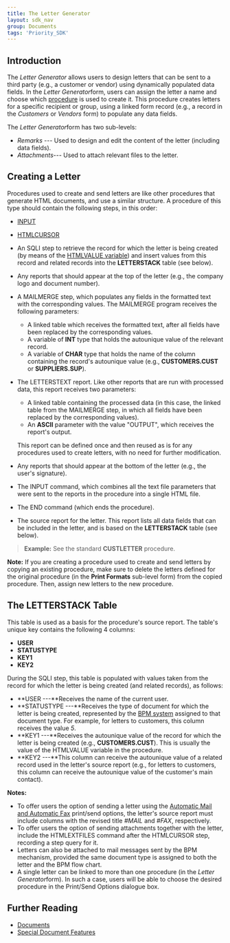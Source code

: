 ```yaml
---
title: The Letter Generator
layout: sdk_nav
group: Documents
tags: 'Priority_SDK'
---
```


## Introduction

The *Letter Generator* allows users to design letters that can be sent
to a third party (e.g., a customer or vendor) using dynamically
populated data fields. In the *Letter Generator*form, users can assign
the letter a name and choose which [procedure](Procedures ) is
used to create it. This procedure creates letters for a specific
recipient or group, using a linked form record (e.g., a record in the
*Customers* or *Vendors* form) to populate any data fields.

The *Letter Generator*form has two sub-levels:

-   *Remarks* --- Used to design and edit the content of the letter
    (including data fields).
-   *Attachments*--- Used to attach relevant files to the letter.

## Creating a Letter 

Procedures used to create and send letters are like other procedures
that generate HTML documents, and use a similar structure. A procedure
of this type should contain the following steps, in this order:

-   [INPUT](Procedure-Steps#Basic-Commands )
-   [HTMLCURSOR](Procedure-Steps#Basic-Commands )
-   An SQLI step to retrieve the record for which the letter is being
    created (by means of the [HTMLVALUE
    variable](Documents#Going-Over-the-Records )) and insert
    values from this record and related records into the **LETTERSTACK**
    table (see below).
-   Any reports that should appear at the top of the letter (e.g., the
    company logo and document number).
-   A MAILMERGE step, which populates any fields in the formatted text
    with the corresponding values. The MAILMERGE program receives the
    following parameters:
    -   A linked table which receives the formatted text, after all
        fields have been replaced by the corresponding values.
    -   A variable of **INT** type that holds the autounique value of
        the relevant record.
    -   A variable of **CHAR** type that holds the name of the column
        containing the record\'s autounique value (e.g.,
        **CUSTOMERS.CUST** or **SUPPLIERS.SUP**).
-   The LETTERSTEXT report. Like other reports that are run with
    processed data, this report receives two parameters:
    -   A linked table containing the processed data (in this case, the
        linked table from the MAILMERGE step, in which all fields have
        been replaced by the corresponding values).
    -   An **ASCII** parameter with the value \"OUTPUT\", which receives
        the report\'s output.

    This report can be defined once and then reused as is for any
    procedures used to create letters, with no need for further
    modification.

-   Any reports that should appear at the bottom of the letter (e.g.,
    the user\'s signature).
-   The INPUT command, which combines all the text file parameters that
    were sent to the reports in the procedure into a single HTML file.
-   The END command (which ends the procedure).
-   The source report for the letter. This report lists all data fields
    that can be included in the letter, and is based on the
    **LETTERSTACK** table (see below).

> **Example:** See the standard **CUSTLETTER** procedure.

**Note:** If you are creating a procedure used to create and send
letters by copying an existing procedure, make sure to delete the
letters defined for the original procedure (in the **Print Formats**
sub-level form) from the copied procedure. Then, assign new letters to
the new procedure.

## The LETTERSTACK Table 

This table is used as a basis for the procedure\'s source report. The
table\'s unique key contains the following 4 columns:

-   **USER**
-   **STATUSTYPE**
-   **KEY1**
-   **KEY2**

During the SQLI step, this table is populated with values taken from the
record for which the letter is being created (and related records), as
follows:

-   **USER ---**Receives the name of the current user.
-   **STATUSTYPE ---**Receives the type of document for which the letter
    is being created, represented by the [BPM
    system](Creating-BPM-Flow-Charts ) assigned to that
    document type. For example, for letters to customers, this column
    receives the value *5*.
-   **KEY1 ---**Receives the autounique value of the record for which
    the letter is being created (e.g., **CUSTOMERS.CUST**). This is
    usually the value of the HTMLVALUE variable in the procedure.
-   **KEY2 ---**This column can receive the autounique value of a
    related record used in the letter\'s source report (e.g., for
    letters to customers, this column can receive the autounique value
    of the customer\'s main contact).

**Notes:**

-   To offer users the option of sending a letter using the [Automatic
    Mail and Automatic
    Fax](Special-Document-Features#Sending-Documents-by-Automatic-Mail-or-Automatic-Fax )
    print/send options, the letter\'s source report must include columns
    with the revised title *#MAIL* and *#FAX*, respectively.
-   To offer users the option of sending attachments together with the
    letter, include the HTMLEXTFILES command after the HTMLCURSOR step,
    recording a step query for it.
-   Letters can also be attached to mail messages sent by the BPM
    mechanism, provided the same document type is assigned to both the
    letter and the BPM flow chart.
-   A single letter can be linked to more than one procedure (in the
    *Letter Generator*form). In such a case, users will be able to
    choose the desired procedure in the Print/Send Options dialogue box.

## Further Reading 

-   [Documents](Documents )
-   [Special Document Features](Special-Document-Features )
